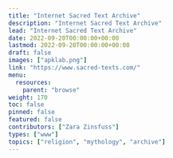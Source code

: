 ```yaml
---
title: "Internet Sacred Text Archive"
description: "Internet Sacred Text Archive"
lead: "Internet Sacred Text Archive"
date: 2022-09-20T00:00:00+00:00
lastmod: 2022-09-20T00:00:00+00:00
draft: false
images: ["apklab.png"]
link: "https://www.sacred-texts.com/"
menu:
  resources:
    parent: "browse"
weight: 170
toc: false
pinned: false
featured: false
contributors: ["Zara Zinsfuss"]
types: ["www"]
topics: ["religion", "mythology", "archive"]
---
```

